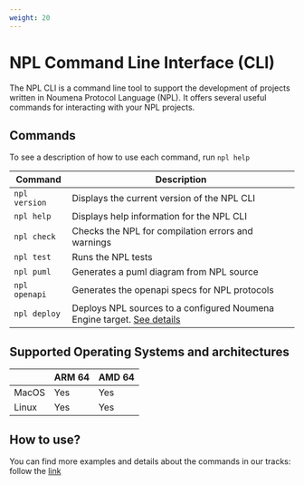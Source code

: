 ```yaml
---
weight: 20
---
```


# NPL Command Line Interface (CLI)

The NPL CLI is a command line tool to support the development of projects written in Noumena Protocol Language (NPL). It
offers several useful commands for interacting with your NPL projects.

## Commands

To see a description of how to use each command, run `npl help`

| Command       | Description                                                                               |
| ------------- | ----------------------------------------------------------------------------------------- |
| `npl version` | Displays the current version of the NPL CLI                                               |
| `npl help`    | Displays help information for the NPL CLI                                                 |
| `npl check`   | Checks the NPL for compilation errors and warnings                                        |
| `npl test`    | Runs the NPL tests                                                                        |
| `npl puml`    | Generates a puml diagram from NPL source                                                  |
| `npl openapi` | Generates the openapi specs for NPL protocols                                             |
| `npl deploy`  | Deploys NPL sources to a configured Noumena Engine target. [See details](#deploy-command) |

## Supported Operating Systems and architectures

|       | ARM 64 | AMD 64 |
| ----- | ------ | ------ |
| MacOS | Yes    | Yes    |
| Linux | Yes    | Yes    |

## How to use?

You can find more examples and details about the commands in our tracks: follow the
[link](/tracks/developing-NPL-local.md)
